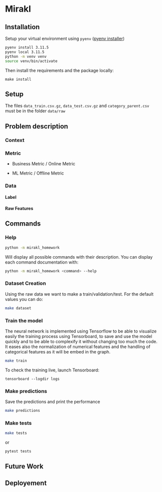 # Mirakl

## Installation

Setup your virtual environment using `pyenv` ([pyenv installer](https://github.com/pyenv/pyenv-installer))

```bash
pyenv install 3.11.5
pyenv local 3.11.5
python -m venv venv
source venv/bin/activate
```

Then install the requirements and the package locally:


```
make install
```

## Setup

The files `data_train.csv.gz`, `data_test.csv.gz` and `category_parent.csv` must be in the folder `data/raw`

## Problem description


### Context


### Metric

- Business Metric / Online Metric



- ML Metric / Offline Metric



### Data


####  Label


#### Raw Features


## Commands

### Help

```bash
python -m mirakl_homework
```

Will display all possible commands with their description. You can display each command documentation with:

```bash
python -m mirakl_homework <command> --help
```

### Dataset Creation

Using the raw data we want to make a train/validation/test.
For the default values you can do:

```bash
make dataset
```

### Train the model

The neural network is implemented using Tensorflow to be able to visualize easily the training process using Tensorboard, to save and use the model quickly and to be able to complexify it without changing too much the code. It eases also the normalization of numerical features and the handling of categorical features as it will be embed in the graph.

```bash
make train
```

To check the training live, launch Tensorboard:

```
tensorboard --logdir logs
```

### Make predictions

Save the predictions and print the performance

```bash
make predictions
```

### Make tests

```bash
make tests
```

or

```bash
pytest tests
```

## Future Work


## Deployement


